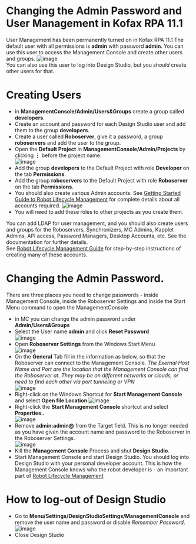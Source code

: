 # Changing the Admin Password and User Management in Kofax RPA 11.1
User Management has been permanently turned on in Kofax RPA 11.1
The default user with all permissions is **admin** with password **admin**.  You can use this user to access the Management Console and create other users and groups. 
![image](https://user-images.githubusercontent.com/47416964/98921125-3754c800-24d1-11eb-9c83-56894a77016c.png)  
You can also use this user to log into Design Studio, but you *should* create other users for that.

# Creating Users
* in **ManagementConsole/Admin/Users&Groups** create a group called **developers**.
* Create an account and password for each Design Studio user and add them to the group **developers**.
* Create a user called **Roboserver**, give it a password, a group **roboservers** and add the user to the group.
* Open the **Default Project** in **ManagementConsole/Admin/Projects** by clicking **⋮** before the project name.  
![image](https://user-images.githubusercontent.com/47416964/98922154-6ae42200-24d2-11eb-816c-b8dc9b6eb041.png)
* Add the group **developers** to the Default Project with role **Developer** on the tab **Permissions**.
* Add the group **roboservers** to the Default Project with role **Roboserver** on the tab **Permissions**.
* You should also create various Admin accounts. See [Getting Started Guide to Robot Lifecycle Management](https://github.com/KofaxRPA/Robot-Lifecycle-Management-Guide/blob/master/README.md#getting-started-guide-to-robot-lifecycle-management) for complete details about all accounts required.
![image](https://user-images.githubusercontent.com/47416964/99874702-467ef880-2bea-11eb-8b60-d85dab5fc994.png)
* You will need to add these roles to other projects as you create them.

You can add LDAP for user management, and you should also create users and groups for the Roboservers, Synchronizers, MC Admins, Kapplet Admins, API access, Password Managers, Desktop Accounts, etc. See the documentation for further details.  
See [Robot Lifecycle Management Guide](https://github.com/KofaxRPA/Robot-Lifecycle-Management-Guide/releases) for step-by-step instructions of creating many of these accounts.

# Changing the Admin Password.
There are three places you need to change passwords - inside Management Console, inside the Roboserver Settings and inside the Start Menu command to open the ManagementConsole  
* in MC you can change the admin password under **Admin/Users&Groups**
* Select the User name **admin**  and click  **Reset Password**  
![image](https://user-images.githubusercontent.com/47416964/99874566-429ea680-2be9-11eb-9692-25166f9135a7.png)
* Open **Roboserver Settings** from the Windows Start Menu  
![image](https://user-images.githubusercontent.com/47416964/99874643-f2741400-2be9-11eb-961b-c19dfb4e9f2e.png)
* On the **General** Tab fill in the information as below, so that the Roboserver can connect to the Management Console.  *The Exernal Host Name and Port are the location that the Management Console can find the Roboserver at. They may be on different networks or clouds, or need to find each other via port tunneling or VPN*  
![image](https://user-images.githubusercontent.com/47416964/99874738-7f1ed200-2bea-11eb-843e-b5d3107ee1b5.png)
* Right-click on the Windows Shortcut for **Start Management Console** and select **Open file Location**
![image](https://user-images.githubusercontent.com/47416964/99875037-be4e2280-2bec-11eb-9d4b-94e9659017dc.png)
* Right-click the **Start Management Console** shortcut and select **Properties..**  
![image](https://user-images.githubusercontent.com/47416964/99874888-8beff580-2beb-11eb-9e35-d0300da9ef34.png)
* Remove **admin:admin@** from the Target field. This is no longer needed as you have given the account name and password to the Roboserver in the Roboserver Settings.  
![image](https://user-images.githubusercontent.com/47416964/99874938-e0937080-2beb-11eb-9ca2-41f90b81650e.png)
* Kill the **Management Console** Process and shut **Design Studio**.
* Start Management Console and start Design Studio. You should log into Design Studio with your personal developer account. This is how the Management Console knows who the robot developer is - an important part of [Robot Lifecycle Management](https://github.com/KofaxRPA/Robot-Lifecycle-Management-Guide/blob/master/README.md#getting-started-guide-to-robot-lifecycle-management)

# How to log-out of Design Studio
* Go to **Menu/Settings/DesignStudioSettings/ManagementConsole** and remove the user name and password or disable *Remember Password*.  
![image](https://user-images.githubusercontent.com/47416964/98921637-d2e63880-24d1-11eb-821b-85c91abb036e.png)
* Close Design Studio
